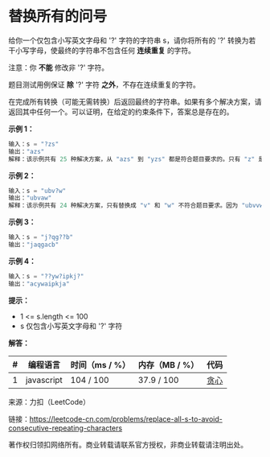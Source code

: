 # 替换所有的问号

给你一个仅包含小写英文字母和 '?' 字符的字符串 s，请你将所有的 '?' 转换为若干小写字母，使最终的字符串不包含任何 **连续重复** 的字符。

注意：你 **不能** 修改非 '?' 字符。

题目测试用例保证 **除** '?' 字符 **之外**，不存在连续重复的字符。

在完成所有转换（可能无需转换）后返回最终的字符串。如果有多个解决方案，请返回其中任何一个。可以证明，在给定的约束条件下，答案总是存在的。

**示例 1：**

``` javascript
输入：s = "?zs"
输出："azs"
解释：该示例共有 25 种解决方案，从 "azs" 到 "yzs" 都是符合题目要求的。只有 "z" 是无效的修改，因为字符串 "zzs" 中有连续重复的两个 'z' 。
```

**示例 2：**

``` javascript
输入：s = "ubv?w"
输出："ubvaw"
解释：该示例共有 24 种解决方案，只有替换成 "v" 和 "w" 不符合题目要求。因为 "ubvvw" 和 "ubvww" 都包含连续重复的字符。
```

**示例 3：**

``` javascript
输入：s = "j?qg??b"
输出："jaqgacb"
```

**示例 4：**

``` javascript
输入：s = "??yw?ipkj?"
输出："acywaipkja"
```

**提示：**

- 1 <= s.length <= 100
- s 仅包含小写英文字母和 '?' 字符

**解答：**

**#**|**编程语言**|**时间（ms / %）**|**内存（MB / %）**|**代码**
--|--|--|--|--
1|javascript|104 / 100|37.9 / 100|[贪心](./javascript/ac_v1.js)

来源：力扣（LeetCode）

链接：https://leetcode-cn.com/problems/replace-all-s-to-avoid-consecutive-repeating-characters

著作权归领扣网络所有。商业转载请联系官方授权，非商业转载请注明出处。
